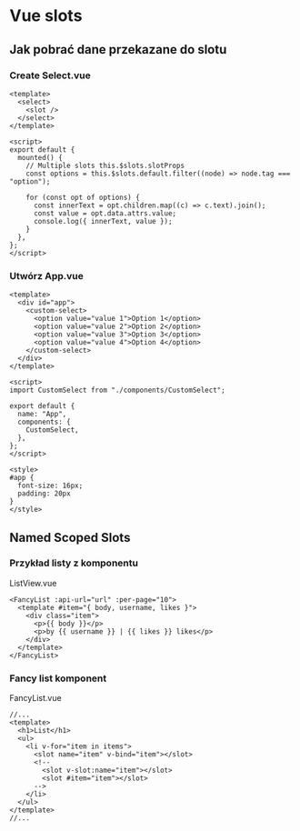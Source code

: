 # Vue slots

## Jak pobrać dane przekazane do slotu

### Create Select.vue
```vue
<template>
  <select>
    <slot />
  </select>
</template>

<script>
export default {
  mounted() {
    // Multiple slots this.$slots.slotProps
    const options = this.$slots.default.filter((node) => node.tag === "option");

    for (const opt of options) {
      const innerText = opt.children.map((c) => c.text).join();
      const value = opt.data.attrs.value;
      console.log({ innerText, value });
    }
  },
};
</script>
```

### Utwórz App.vue
```vue
<template>
  <div id="app">
    <custom-select>
      <option value="value 1">Option 1</option>
      <option value="value 2">Option 2</option>
      <option value="value 3">Option 3</option>
      <option value="value 4">Option 4</option>
    </custom-select>
  </div>
</template>

<script>
import CustomSelect from "./components/CustomSelect";

export default {
  name: "App",
  components: {
    CustomSelect,
  },
};
</script>

<style>
#app {
  font-size: 16px;
  padding: 20px
}
</style>
```

## Named Scoped Slots 

### Przykład listy z komponentu
ListView.vue
```vue
<FancyList :api-url="url" :per-page="10">
  <template #item="{ body, username, likes }">
    <div class="item">
      <p>{{ body }}</p>
      <p>by {{ username }} | {{ likes }} likes</p>
    </div>
  </template>
</FancyList>
```

### Fancy list komponent
FancyList.vue
```vue
//...
<template>
  <h1>List</h1>
  <ul>
    <li v-for="item in items">
      <slot name="item" v-bind="item"></slot>
      <!-- 
        <slot v-slot:name="item"></slot>
        <slot #item="item"></slot> 
      -->
    </li>
  </ul>
</template>
//...
```
